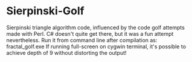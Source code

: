 Sierpinski-Golf
===============

Sierpinski triangle algorithm code, influenced by the code golf attempts made with Perl.
C# doesn't quite get there, but it was a fun attempt nevertheless.
Run it from command line after compilation as:
fractal_golf.exe <depth>
If running full-screen on cygwin terminal, it's possible to achieve depth of 9 without distorting the output!
